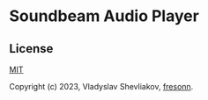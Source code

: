 # Soundbeam Audio Player

## License

[MIT](https://opensource.org/licenses/MIT)

Copyright (c) 2023, Vladyslav Shevliakov, [fresonn](https://github.com/fresonn).
